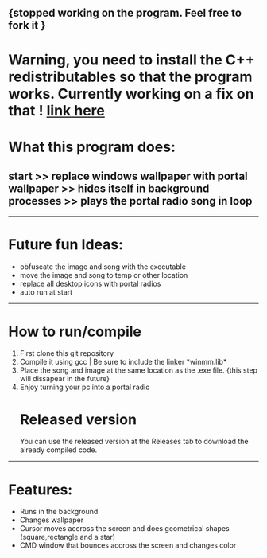## {stopped working on the program. Feel free to fork it }
# Warning, you need to install the C++ redistributables so that the program works. Currently working on a fix on that ! <a href="https://learn.microsoft.com/en-us/cpp/windows/latest-supported-vc-redist?view=msvc-170" target="about_blank">link here</a>
<div class="head">

  <h1>What this program does:</h1>
  <h2>start >> replace windows wallpaper with portal wallpaper >> hides itself in background processes >> plays the portal radio song in loop</h2>
  <hr>
  <h1>Future fun Ideas:</h1>
  <div>
    <ul>
      <li>obfuscate the image and song with the executable</li>
      <li>move the image and song to temp or other location</li>
      <li>replace all desktop icons with portal radios</li>
      <li>auto run at start</li>
    </ul>
  </div>
  <hr>
  <h1>How to run/compile</h1>
  <ol>
  <li>First clone this git repository</li>
  <li>Compile it using gcc | Be sure to include the linker *winmm.lib*</li>
  <li>Place the song and image at the same location as the .exe file. {this step will dissapear in the future}</li>
  <li>Enjoy turning your pc into a portal radio</li>
  <h1>Released version</h1>
  <p>You can use the released version at the Releases tab to download the already compiled code.</p>
  </ol>
	<hr>
</div>

<div class="body">
	<h1>Features:</h1>
	<ul>
		<li>Runs in the background</li>
		<li>Changes wallpaper</li>
		<li>Cursor moves accross the screen and does geometrical shapes (square,rectangle and a star) </li>
		<li>CMD window that bounces accross the screen and changes color</li>
	</ul>
</div>
